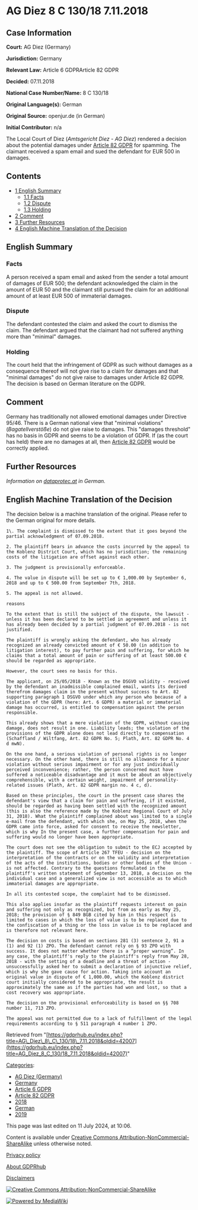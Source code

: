 # AG Diez 8 C 130/18 7.11.2018

## Case Information

**Court:** AG Diez (Germany)

**Jurisdiction:** Germany

**Relevant Law:** Article 6 GDPRArticle 82 GDPR

**Decided:** 07.11.2018

**National Case Number/Name:** 8 C 130/18

**Original Language(s):** German

**Original Source:** openjur.de (in German)

**Initial Contributor:** n/a

  
The Local Court of Diez (_Amtsgericht Diez - AG Diez_) rendered a decision about the potential damages under [Article 82 GDPR](/index.php?title=Article_82_GDPR "Article 82 GDPR") for spamming. The claimant received a spam email and sued the defendant for EUR 500 in damages.

## Contents

*   [1 English Summary](#English_Summary)
    *   [1.1 Facts](#Facts)
    *   [1.2 Dispute](#Dispute)
    *   [1.3 Holding](#Holding)
*   [2 Comment](#Comment)
*   [3 Further Resources](#Further_Resources)
*   [4 English Machine Translation of the Decision](#English_Machine_Translation_of_the_Decision)

## English Summary

### Facts

A person received a spam email and asked from the sender a total amount of damages of EUR 500; the defendant acknowledged the claim in the amount of EUR 50 and the claimant still pursued the claim for an additional amount of at least EUR 500 of immaterial damages.

### Dispute

The defendant contested the claim and asked the court to dismiss the claim. The defendant argued that the claimant had not suffered anything more than "minimal" damages.

### Holding

The court held that the infringement of GDPR as such without damages as a consequence thereof will not give rise to a claim for damages and that "minimal damages" do not give raise to damages under Article 82 GDPR. The decision is based on German literature on the GDPR.

## Comment

Germany has traditionally not allowed emotional damages under Directive 95/46. There is a German national view that "minimal violations" (_Bagatellverstöße_) do not give raise to damages. This "damages threshold" has no basis in GDPR and seems to be a violation of GDPR. If (as the court has held) there are no damages at all, then [Article 82 GDPR](/index.php?title=Article_82_GDPR "Article 82 GDPR") would be correctly applied.

## Further Resources

_Information on [dataprotec.at](https://www.dataprotect.at/2018/11/20/schadenersatz-für-ein-spam-mail/) in German._

  

## English Machine Translation of the Decision

The decision below is a machine translation of the original. Please refer to the German original for more details.

```
1\. The complaint is dismissed to the extent that it goes beyond the partial acknowledgment of 07.09.2018.

2. The plaintiff bears in advance the costs incurred by the appeal to the Koblenz District Court, which has no jurisdiction; the remaining costs of the litigation are offset against each other.

3. The judgment is provisionally enforceable.

4. The value in dispute will be set up to € 1,000.00 by September 6, 2018 and up to € 500.00 from September 7th, 2018.

5. The appeal is not allowed.

reasons

To the extent that is still the subject of the dispute, the lawsuit - unless it has been declared to be settled in agreement and unless it has already been decided by a partial judgment of 07.09.2018 - is not justified.

The plaintiff is wrongly asking the defendant, who has already recognized an already convicted amount of € 50.00 (in addition to litigation interest), to pay further pain and suffering, for which he claims that a total amount of pain or suffering of at least 500.00 € should be regarded as appropriate.

However, the court sees no basis for this.

The applicant, on 25/05/2018 - Known as the DSGVO validity - received by the defendant an inadmissible complained email, wants its derived therefrom damages claim in the present without success to Art. 82 supporting paragraph 1 DSGVO under which any person who because of a violation of the GDPR (here: Art. 6 GDPR) a material or immaterial damage has occurred, is entitled to compensation against the person responsible.

This already shows that a mere violation of the GDPR, without causing damage, does not result in one. Liability leads; the violation of the provisions of the GDPR alone does not lead directly to compensation (Schaffland / Wiltfang, Art. 82 GDPR No. 5; Plath, Art. 82 GDPR No. 4 d mwN).

On the one hand, a serious violation of personal rights is no longer necessary. On the other hand, there is still no allowance for a minor violation without serious impairment or for any just individually perceived inconvenience; rather, the person concerned must have suffered a noticeable disadvantage and it must be about an objectively comprehensible, with a certain weight, impairment of personality-related issues (Plath, Art. 82 GDPR margin no. 4 c, d).

Based on these principles, the court in the present case shares the defendant's view that a claim for pain and suffering, if it existed, should be regarded as having been settled with the recognized amount (this is also the reference made by the Koblenz Regional Court of July 31, 2018). What the plaintiff complained about was limited to a single e-mail from the defendant, with which she, on May 25, 2018, when the GDPR came into force, asked for consent to receive the newsletter, which is why In the present case, a further compensation for pain and suffering would no longer have been appropriate.

The court does not see the obligation to submit to the ECJ accepted by the plaintiff. The scope of Article 267 TFEU ​​- decision on the interpretation of the contracts or on the validity and interpretation of the acts of the institutions, bodies or other bodies of the Union - is not affected. Contrary to the questions formulated in the plaintiff's written statement of September 13, 2018, a decision on the individual case and a generalized view is not accessible as to which immaterial damages are appropriate.

In all its contested scope, the complaint had to be dismissed.

This also applies insofar as the plaintiff requests interest on pain and suffering not only as recognized, but from as early as May 25, 2018; the provision of § 849 BGB cited by him in this respect is limited to cases in which the loss of value is to be replaced due to the confiscation of a thing or the loss in value is to be replaced and is therefore not relevant here.

The decision on costs is based on sections 281 (3) sentence 2, 91 a (1) and 92 (1) ZPO. The defendant cannot rely on § 93 ZPO with success. It does not matter whether there is a “proper warning”. In any case, the plaintiff's reply to the plaintiff's reply from May 28, 2018 - with the setting of a deadline and a threat of action - unsuccessfully asked her to submit a declaration of injunctive relief, which is why she gave cause for action. Taking into account an original value in dispute of € 1,000.00, which the Koblenz district court initially considered to be appropriate, the result is approximately the same as if the parties had won and lost, so that a cost recovery was appropriate.

The decision on the provisional enforceability is based on §§ 708 number 11, 713 ZPO.

The appeal was not permitted due to a lack of fulfillment of the legal requirements according to § 511 paragraph 4 number 1 ZPO.

```

Retrieved from "[https://gdprhub.eu/index.php?title=AG\_Diez\_8\_C\_130/18\_7.11.2018&oldid=42007](https://gdprhub.eu/index.php?title=AG_Diez_8_C_130/18_7.11.2018&oldid=42007)"

[Categories](/index.php?title=Special:Categories "Special:Categories"):

*   [AG Diez (Germany)](/index.php?title=Category:AG_Diez_\(Germany\) "Category:AG Diez (Germany)")
*   [Germany](/index.php?title=Category:Germany "Category:Germany")
*   [Article 6 GDPR](/index.php?title=Category:Article_6_GDPR "Category:Article 6 GDPR")
*   [Article 82 GDPR](/index.php?title=Category:Article_82_GDPR "Category:Article 82 GDPR")
*   [2018](/index.php?title=Category:2018 "Category:2018")
*   [German](/index.php?title=Category:German "Category:German")
*   [2019](/index.php?title=Category:2019 "Category:2019")

This page was last edited on 11 July 2024, at 10:06.

Content is available under [Creative Commons Attribution-NonCommercial-ShareAlike](https://creativecommons.org/licenses/by-nc-sa/4.0/) unless otherwise noted.

[Privacy policy](/index.php?title=GDPRhub:Privacy_policy)

[About GDPRhub](/index.php?title=GDPRhub:About)

[Disclaimers](/index.php?title=GDPRhub:General_disclaimer)

[![Creative Commons Attribution-NonCommercial-ShareAlike](/resources/assets/licenses/cc-by-nc-sa.png)](https://creativecommons.org/licenses/by-nc-sa/4.0/)

[![Powered by MediaWiki](/resources/assets/poweredby_mediawiki_88x31.png)](https://www.mediawiki.org/)
